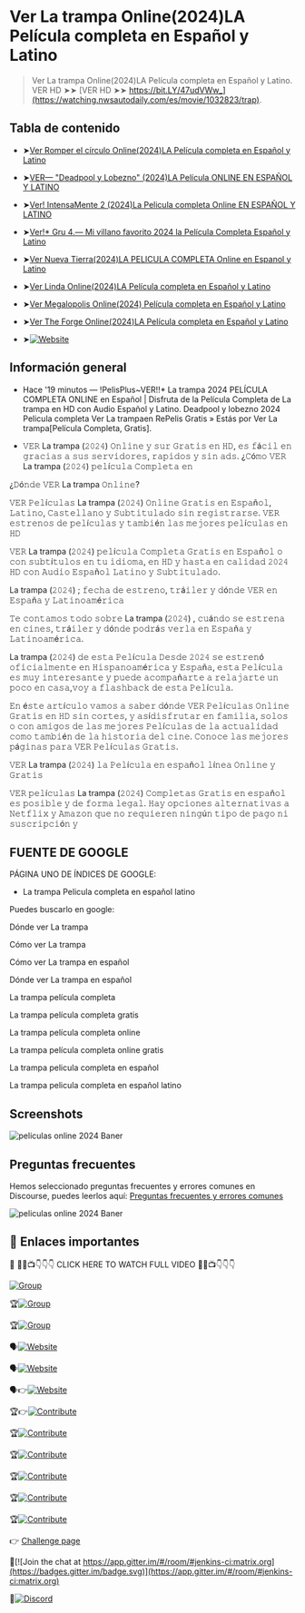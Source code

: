 # Ver La trampa Online(2024)LA Película completa en Español y Latino
>Ver La trampa Online(2024)LA Película completa en Español y Latino.
> VER HD ➤➤ [VER HD ➤➤ https://bit.LY/47udVWw_](https://watching.nwsautodaily.com/es/movie/1032823/trap). <!-- If you have the project hosted somewhere, include the link here. -->

## Tabla de contenido

* ➤[Ver Romper el círculo Online(2024)LA Película completa en Español y Latino ](https://watching.nwsautodaily.com/es/movie/1079091/)
  
* ➤[VER— "Deadpool y Lobezno" (2024)LA Película ONLINE EN ESPAÑOL Y LATINO](https://bit.LY/3AtWFV0)
  
* ➤[Ver! IntensaMente 2 (2024)La Pelicula completa Online EN ESPAÑOL Y LATINO](https://bit.LY/3YSSqwi)
  
* ➤[Ver!* Gru 4.— Mi villano favorito 2024 la Película Completa Español y Latino](https://watching.nwsautodaily.com/es/movie/519182)
  
* ➤[Ver Nueva Tierra(2024)LA PELICULA COMPLETA Online en Espanol y Latino](https://BIT.LY/3Xhk7fP)
  
* ➤[Ver Linda Online(2024)LA Película completa en Español y Latino](https://watching.nwsautodaily.com/es/movie/1297185/linda)
  
* ➤[Ver Megalopolis Online(2024) Película completa en Español y Latino](https://watching.nwsautodaily.com/es/movie/592831)
  
* ➤[Ver The Forge Online(2024)LA Película completa en Español y Latino](https://watching.nwsautodaily.com/es/movie/1186532/)
  
* ➤[![Website](https://img.shields.io/static/v1?label=CONTACTO&message=ADMINISTRACIÓN&color=blue)](https://watching.nwsautodaily.com/es/)
<!-- * [License](#license) -->


## Información general
- Hace '19 minutos — !PelisPlus~VER!!*  La trampa 2024 PELÍCULA COMPLETA ONLINE en Español | Disfruta de la Película Completa de  La trampa en HD con Audio Español y Latino. Deadpool y lobezno 2024 Pelicula completa Ver  La trampaen RePelis Gratis » Estás por Ver  La trampa[Película Completa, Gratis].


- 𝚅𝙴𝚁 La trampa (𝟸𝟶𝟸𝟺) 𝙾𝚗𝚕𝚒𝚗𝚎 𝚢 𝚜𝚞𝚛 𝙶𝚛𝚊𝚝𝚒𝚜 𝚎𝚗 𝙷𝙳, 𝚎𝚜 𝚏á𝚌𝚒𝚕 𝚎𝚗 𝚐𝚛𝚊𝚌𝚒𝚊𝚜 𝚊 𝚜𝚞𝚜 𝚜𝚎𝚛𝚟𝚒𝚍𝚘𝚛𝚎𝚜, 𝚛𝚊𝚙𝚒𝚍𝚘𝚜 𝚢 𝚜𝚒𝚗 𝚊𝚍𝚜. ¿𝙲ó𝚖𝚘 𝚅𝙴𝚁 La trampa (𝟸𝟶𝟸𝟺) 𝚙𝚎𝚕í𝚌𝚞𝚕𝚊 𝙲𝚘𝚖𝚙𝚕𝚎𝚝𝚊 𝚎𝚗



¿𝙳ó𝚗𝚍𝚎 𝚅𝙴𝚁 La trampa 𝙾𝚗𝚕𝚒𝚗𝚎?



𝚅𝙴𝚁 𝙿𝚎𝚕í𝚌𝚞𝚕𝚊𝚜 La trampa (𝟸𝟶𝟸𝟺) 𝙾𝚗𝚕𝚒𝚗𝚎 𝙶𝚛𝚊𝚝𝚒𝚜 𝚎𝚗 𝙴𝚜𝚙𝚊ñ𝚘𝚕, 𝙻𝚊𝚝𝚒𝚗𝚘, 𝙲𝚊𝚜𝚝𝚎𝚕𝚕𝚊𝚗𝚘 𝚢 𝚂𝚞𝚋𝚝𝚒𝚝𝚞𝚕𝚊𝚍𝚘 𝚜𝚒𝚗 𝚛𝚎𝚐𝚒𝚜𝚝𝚛𝚊𝚛𝚜𝚎. 𝚅𝙴𝚁 𝚎𝚜𝚝𝚛𝚎𝚗𝚘𝚜 𝚍𝚎 𝚙𝚎𝚕í𝚌𝚞𝚕𝚊𝚜 𝚢 𝚝𝚊𝚖𝚋𝚒é𝚗 𝚕𝚊𝚜 𝚖𝚎𝚓𝚘𝚛𝚎𝚜 𝚙𝚎𝚕í𝚌𝚞𝚕𝚊𝚜 𝚎𝚗 𝙷𝙳



𝚅𝙴𝚁 La trampa (𝟸𝟶𝟸𝟺) 𝚙𝚎𝚕í𝚌𝚞𝚕𝚊 𝙲𝚘𝚖𝚙𝚕𝚎𝚝𝚊 𝙶𝚛𝚊𝚝𝚒𝚜 𝚎𝚗 𝙴𝚜𝚙𝚊ñ𝚘𝚕 𝚘 𝚌𝚘𝚗 𝚜𝚞𝚋𝚝í𝚝𝚞𝚕𝚘𝚜 𝚎𝚗 𝚝𝚞 𝚒𝚍𝚒𝚘𝚖𝚊, 𝚎𝚗 𝙷𝙳 𝚢 𝚑𝚊𝚜𝚝𝚊 𝚎𝚗 𝚌𝚊𝚕𝚒𝚍𝚊𝚍 𝟸𝟶𝟸𝟺 𝙷𝙳 𝚌𝚘𝚗 𝙰𝚞𝚍𝚒𝚘 𝙴𝚜𝚙𝚊ñ𝚘𝚕 𝙻𝚊𝚝𝚒𝚗𝚘 𝚢 𝚂𝚞𝚋𝚝𝚒𝚝𝚞𝚕𝚊𝚍𝚘.





La trampa (𝟸𝟶𝟸𝟺) ; 𝚏𝚎𝚌𝚑𝚊 𝚍𝚎 𝚎𝚜𝚝𝚛𝚎𝚗𝚘, 𝚝𝚛á𝚒𝚕𝚎𝚛 𝚢 𝚍ó𝚗𝚍𝚎 𝚅𝙴𝚁 𝚎𝚗 𝙴𝚜𝚙𝚊ñ𝚊 𝚢 𝙻𝚊𝚝𝚒𝚗𝚘𝚊𝚖é𝚛𝚒𝚌𝚊



𝚃𝚎 𝚌𝚘𝚗𝚝𝚊𝚖𝚘𝚜 𝚝𝚘𝚍𝚘 𝚜𝚘𝚋𝚛𝚎 La trampa (𝟸𝟶𝟸𝟺) , 𝚌𝚞á𝚗𝚍𝚘 𝚜𝚎 𝚎𝚜𝚝𝚛𝚎𝚗𝚊 𝚎𝚗 𝚌𝚒𝚗𝚎𝚜, 𝚝𝚛á𝚒𝚕𝚎𝚛 𝚢 𝚍ó𝚗𝚍𝚎 𝚙𝚘𝚍𝚛á𝚜 𝚟𝚎𝚛𝚕𝚊 𝚎𝚗 𝙴𝚜𝚙𝚊ñ𝚊 𝚢 𝙻𝚊𝚝𝚒𝚗𝚘𝚊𝚖é𝚛𝚒𝚌𝚊.



La trampa (𝟸𝟶𝟸𝟺) 𝚍𝚎 𝚎𝚜𝚝𝚊 𝙿𝚎𝚕í𝚌𝚞𝚕𝚊 𝙳𝚎𝚜𝚍𝚎 𝟸𝟶𝟸𝟺 𝚜𝚎 𝚎𝚜𝚝𝚛𝚎𝚗ó 𝚘𝚏𝚒𝚌𝚒𝚊𝚕𝚖𝚎𝚗𝚝𝚎 𝚎𝚗 𝙷𝚒𝚜𝚙𝚊𝚗𝚘𝚊𝚖é𝚛𝚒𝚌𝚊 𝚢 𝙴𝚜𝚙𝚊ñ𝚊, 𝚎𝚜𝚝𝚊 𝙿𝚎𝚕í𝚌𝚞𝚕𝚊 𝚎𝚜 𝚖𝚞𝚢 𝚒𝚗𝚝𝚎𝚛𝚎𝚜𝚊𝚗𝚝𝚎 𝚢 𝚙𝚞𝚎𝚍𝚎 𝚊𝚌𝚘𝚖𝚙𝚊ñ𝚊𝚛𝚝𝚎 𝚊 𝚛𝚎𝚕𝚊𝚓𝚊𝚛𝚝𝚎 𝚞𝚗 𝚙𝚘𝚌𝚘 𝚎𝚗 𝚌𝚊𝚜𝚊,𝚟𝚘𝚢 𝚊 𝚏𝚕𝚊𝚜𝚑𝚋𝚊𝚌𝚔 𝚍𝚎 𝚎𝚜𝚝𝚊 𝙿𝚎𝚕í𝚌𝚞𝚕𝚊.



𝙴𝚗 é𝚜𝚝𝚎 𝚊𝚛𝚝í𝚌𝚞𝚕𝚘 𝚟𝚊𝚖𝚘𝚜 𝚊 𝚜𝚊𝚋𝚎𝚛 𝚍ó𝚗𝚍𝚎 𝚅𝙴𝚁 𝙿𝚎𝚕í𝚌𝚞𝚕𝚊𝚜 𝙾𝚗𝚕𝚒𝚗𝚎 𝙶𝚛𝚊𝚝𝚒𝚜 𝚎𝚗 𝙷𝙳 𝚜𝚒𝚗 𝚌𝚘𝚛𝚝𝚎𝚜, 𝚢 𝚊𝚜í𝚍𝚒𝚜𝚏𝚛𝚞𝚝𝚊𝚛 𝚎𝚗 𝚏𝚊𝚖𝚒𝚕𝚒𝚊, 𝚜𝚘𝚕𝚘𝚜 𝚘 𝚌𝚘𝚗 𝚊𝚖𝚒𝚐𝚘𝚜 𝚍𝚎 𝚕𝚊𝚜 𝚖𝚎𝚓𝚘𝚛𝚎𝚜 𝙿𝚎𝚕í𝚌𝚞𝚕𝚊𝚜 𝚍𝚎 𝚕𝚊 𝚊𝚌𝚝𝚞𝚊𝚕𝚒𝚍𝚊𝚍 𝚌𝚘𝚖𝚘 𝚝𝚊𝚖𝚋𝚒é𝚗 𝚍𝚎 𝚕𝚊 𝚑𝚒𝚜𝚝𝚘𝚛𝚒𝚊 𝚍𝚎𝚕 𝚌𝚒𝚗𝚎. 𝙲𝚘𝚗𝚘𝚌𝚎 𝚕𝚊𝚜 𝚖𝚎𝚓𝚘𝚛𝚎𝚜 𝚙á𝚐𝚒𝚗𝚊𝚜 𝚙𝚊𝚛𝚊 𝚅𝙴𝚁 𝙿𝚎𝚕í𝚌𝚞𝚕𝚊𝚜 𝙶𝚛𝚊𝚝𝚒𝚜.



𝚅𝙴𝚁 La trampa (𝟸𝟶𝟸𝟺) 𝚕𝚊 𝙿𝚎𝚕í𝚌𝚞𝚕𝚊 𝚎𝚗 𝚎𝚜𝚙𝚊ñ𝚘𝚕 𝚕í𝚗𝚎𝚊 𝙾𝚗𝚕𝚒𝚗𝚎 𝚢 𝙶𝚛𝚊𝚝𝚒𝚜



𝚅𝙴𝚁 𝚙𝚎𝚕í𝚌𝚞𝚕𝚊𝚜 La trampa (𝟸𝟶𝟸𝟺) 𝙲𝚘𝚖𝚙𝚕𝚎𝚝𝚊𝚜 𝙶𝚛𝚊𝚝𝚒𝚜 𝚎𝚗 𝚎𝚜𝚙𝚊ñ𝚘𝚕 𝚎𝚜 𝚙𝚘𝚜𝚒𝚋𝚕𝚎 𝚢 𝚍𝚎 𝚏𝚘𝚛𝚖𝚊 𝚕𝚎𝚐𝚊𝚕. 𝙷𝚊𝚢 𝚘𝚙𝚌𝚒𝚘𝚗𝚎𝚜 𝚊𝚕𝚝𝚎𝚛𝚗𝚊𝚝𝚒𝚟𝚊𝚜 𝚊 𝙽𝚎𝚝𝚏𝚕𝚒𝚡 𝚢 𝙰𝚖𝚊𝚣𝚘𝚗 𝚚𝚞𝚎 𝚗𝚘 𝚛𝚎𝚚𝚞𝚒𝚎𝚛𝚎𝚗 𝚗𝚒𝚗𝚐ú𝚗 𝚝𝚒𝚙𝚘 𝚍𝚎 𝚙𝚊𝚐𝚘 𝚗𝚒 𝚜𝚞𝚜𝚌𝚛𝚒𝚙𝚌𝚒ó𝚗 𝚢



## FUENTE DE GOOGLE
PÁGINA UNO DE ÍNDICES DE GOOGLE:
- La trampa Pelicula completa en español latino

Puedes buscarlo en google:

Dónde ver La trampa 

Cómo ver La trampa 

Cómo ver La trampa  en español

Dónde ver La trampa  en español

La trampa  película completa

La trampa  película completa gratis

La trampa  película completa online

La trampa  película completa online gratis

La trampa  pelicula completa en español

La trampa  pelicula completa en español latino


## Screenshots

![ peliculas online 2024 Baner](https://i.ytimg.com/vi/jpuTkJ7f2tw/maxresdefault.jpg)




## Preguntas frecuentes

Hemos seleccionado preguntas frecuentes y errores comunes en Discourse, puedes leerlos aquí: [Preguntas frecuentes y errores comunes](https://watching.nwsautodaily.com/zh/)




![ peliculas online 2024 Baner](https://www.panoramaaudiovisual.com/wp-content/uploads/2022/09/Runtime-Espana-UI.jpg)


## 📎 Enlaces importantes

💪 🍿🎥📺👇👇👇 CLICK HERE TO WATCH FULL VIDEO 🍿🎥📺👇👇👇

[![Group](https://img.shields.io/static/v1?label=GiThub&message=Code&color=blue)](https://github.com/gitrepo-gitTv/Cuevana-3-Ver-Romper-el-c-rculo-2024-LA-Pel-cula-Completa-Espa-ol-Lat-no-Gratis)


🏆[![Group](https://img.shields.io/static/v1?label=Website&message=facebook&color=blue)](https://www.facebook.com/groups/548039300909916/posts/554770153570164/)

🏆[![Group](https://img.shields.io/static/v1?label=Website&message=strava.clubs&color=orange)](https://www.strava.com/clubs/1290772/posts/32045247)

🗣️[![Website](https://img.shields.io/static/v1?label=Website&message=https://watching.nwsautodaily.com/en/&color=blue)](https://watching.nwsautodaily.com/en/)


🗣️[![Website](https://img.shields.io/static/v1?label=Website&message=https://lawe.sensacinema.site/en/&color=blue)](https://lawe.sensacinema.site/en/)


🗣️👉[![Website](https://img.shields.io/static/v1?label=Website&message=https://flixstream.filmeeex.fun/en//&color=blue)](https://flixstream.filmeeex.fun/en/)


🏆👉[![Contribute](https://img.shields.io/static/v1?label=Contribute&message=github.participate&color=orange)](https://github.com/GITREPO-VERAhoRA/-PELISPLUS-Ver-Romper-el-c-rculo-2024-LA-Pel-cula-Completa-Online-en-Espa-ol-y-Latino-Gratis)


🏆[![Contribute](https://img.shields.io/static/v1?label=Contribute&message=github.participate&color=yelow)](https://github.com/git-thaiTv/MAJORCINE-ThaiTv/)


🏆[![Contribute](https://img.shields.io/static/v1?label=Contribute&message=github.participate&color=pink)](https://github.com/gitrepo-cineTV/CineTV/)



🏆[![Contribute](https://img.shields.io/static/v1?label=Contribute&message=Gitlab.participate&color=yelow)](https://gitlab.com/gitTV-TW/cuevana-3-ver-romper-el-circulo-2024-la-pelicula-completa-espanol-latino-gratis)


🏆[![Contribute](https://img.shields.io/static/v1?label=Contribute&message=Gitlab.participate&color=pink)](https://gitlab.com/GITREPO-VERAhoRA/repelis-ver-romper-el-circulo-2024-la-pelicula-completa-espanol-latino-gratis)


🏆[![Contribute](https://img.shields.io/static/v1?label=Contribute&message=GiTHub.repo&color=pink)](https://github.com/GITREPO-BATBARTv/-2024-Bat-War-Full-HD-SUB-Thai)



👉 [Challenge page](https://www.aicrowd.com/challenges/airborne-object-tracking-challenge?utm_source=starter-kit&utm_medium=click&utm_campaign=prime-air)


🧛[![Join the chat at https://app.gitter.im/#/room/#jenkins-ci:matrix.org](https://badges.gitter.im/badge.svg)](https://app.gitter.im/#/room/#jenkins-ci:matrix.org)


🧛[![Discord](https://img.shields.io/discord/565639094860775436.svg)](https://discord.gg/hAuevqx9Tj)






